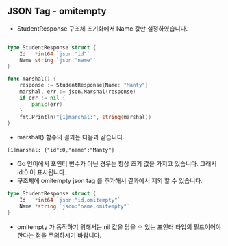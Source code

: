 ## JSON Tag - omitempty
* StudentResponse 구조체  초기화에서 Name 값만 설정하였습니다.
```go

type StudentResponse struct {
    Id   *int64 `json:"id"`
    Name string `json:"name"`
}

func marshal() {
    response := StudentResponse{Name: "Manty"}
    marshal, err := json.Marshal(response)
    if err != nil {
        panic(err)
    }
    fmt.Println("[1]marshal:", string(marshal))
}
```
* marshal() 함수의 결과는 다음과 같습니다.
```
[1]marshal: {"id":0,"name":"Manty"}
```
* Go 언어에서 포인터 변수가 아닌 경우는 항상 초기 값을 가지고 있습니다. 그래서 id:0 이 표시됩니다.
* 구조체에 omitempty json tag 를 추가해서 결과에서 제외 할 수 있습니다.

```go
type StudentResponse struct {
    Id   *int64 `json:"id,omitempty"`
    Name *string `json:"name,omitempty"`
}
```
* omitempty 가 동작하기 위해서는 nil 값을 담을 수 있는 포인터 타입의 필드이어야 한다는 점을 주의하시기 바랍니다.



